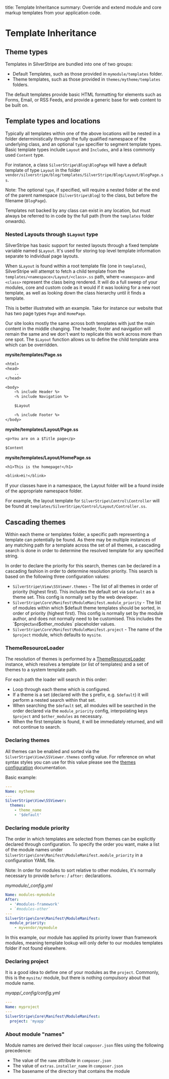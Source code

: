title: Template Inheritance
summary: Override and extend module and core markup templates from your application code.

# Template Inheritance

## Theme types

Templates in SilverStripe are bundled into one of two groups:
 - Default Templates, such as those provided in `mymodule/templates` folder.
 - Theme templates, such as those provided in `themes/mytheme/templates` folders.

The default templates provide basic HTML formatting for elements such as Forms, Email, or RSS Feeds, and provide a
generic base for web content to be built on.

## Template types and locations

Typically all templates within one of the above locations will be nested in a folder deterministically through
the fully qualified namespace of the underlying class, and an optional `type` specifier to segment template types.
Basic template types include `Layout` and `Includes`, and a less commonly used `Content` type.

For instance, a class `SilverStripe\Blog\BlogPage` will have a default template of type `Layout`
in the folder `vendor/silverstripe/blog/templates/SilverStripe/Blog/Layout/BlogPage.ss`.

Note: The optional `type`, if specified, will require a nested folder at the end of the parent namespace
(`SilverStripe\Blog`) to the class, but before the filename (`BlogPage`).

Templates not backed by any class can exist in any location, but must always be referred to in code
by the full path (from the `templates` folder onwards).

### Nested Layouts through `$Layout` type

SilverStripe has basic support for nested layouts through a fixed template variable named `$Layout`. It's used for 
storing top level template information separate to individual page layouts.

When `$Layout` is found within a root template file (one in `templates`), SilverStripe will attempt to fetch a child 
template from the `templates/<namespace>/Layout/<class>.ss` path, where `<namespace>` and `<class>` represent
the class being rendered. It will do a full sweep of your modules, core and custom code as it 
would if it was looking for a new root template, as well as looking down the class hierarchy until
it finds a template.

This is better illustrated with an example. Take for instance our website that has two page types `Page` and `HomePage`.

Our site looks mostly the same across both templates with just the main content in the middle changing. The header, 
footer and navigation will remain the same and we don't want to replicate this work across more than one spot. The 
`$Layout` function allows us to define the child template area which can be overridden.

**mysite/templates/Page.ss**

```ss
<html>
<head>
    ..
</head>

<body>
    <% include Header %>
    <% include Navigation %>

    $Layout

    <% include Footer %>
</body>
```

**mysite/templates/Layout/Page.ss**

```ss
<p>You are on a $Title page</p>

$Content
```

**mysite/templates/Layout/HomePage.ss**

```ss
<h1>This is the homepage!</h1>

<blink>Hi!</blink>
```

If your classes have in a namespace, the Layout folder will be a found inside of the appropriate namespace folder.

For example, the layout template for `SilverStripe\Control\Controller` will be
found at `templates/SilverStripe/Control/Layout/Controller.ss`.

## Cascading themes

Within each theme or templates folder, a specific path representing a template can potentially be found. As
there may be multiple instances of any matching path for a template across the set of all themes, a cascading
search is done in order to determine the resolved template for any specified string.

In order to declare the priority for this search, themes can be declared in a cascading fashion in order
to determine resolution priority. This search is based on the following three configuration values:

 - `SilverStripe\View\SSViewer.themes` - The list of all themes in order of priority (highest first).
   This includes the default set via `$default` as a theme set. This config is normally set by the web
   developer.
 - `SilverStripe\Core\Manifest\ModuleManifest.module_priority` - The list of modules within which $default
   theme templates should be sorted, in order of priority (highest first). This config is normally set by
   the module author, and does not normally need to be customised. This includes the `$project` and
   `$other_modules` placeholder values.
 - `SilverStripe\Core\Manifest\ModuleManifest.project` - The name of the `$project` module, which
   defaults to `mysite`.

### ThemeResourceLoader

The resolution of themes is performed by a [ThemeResourceLoader](api:SilverStripe\View\ThemeResourceLoader) 
instance, which resolves a template (or list of templates) and a set of themes to a system template path.

For each path the loader will search in this order:

 - Loop through each theme which is configured.
 - If a theme is a set (declared with the `$` prefix, e.g. `$default`) it will perform a nested search within 
   that set.
 - When searching the `$default` set, all modules will be searched in the order declared via the `module_priority`
   config, interpolating keys `$project` and `$other_modules` as necessary.
 - When the first template is found, it will be immediately returned, and will not continue to search. 

### Declaring themes

All themes can be enabled and sorted via the `SilverStripe\View\SSViewer.themes` config value. For reference
on what syntax styles you can use for this value please see the [themes configuration](./themes) documentation.

Basic example:

```yaml
---
Name: mytheme
---
SilverStripe\View\SSViewer:
  themes:
    - theme_name
    - '$default'
```

### Declaring module priority

The order in which templates are selected from themes can be explicitly declared
through configuration. To specify the order you want, make a list of the module
names under `SilverStripe\Core\Manifest\ModuleManifest.module_priority` in a
configuration YAML file.

Note: In order for modules to sort relative to other modules, it's normally necessary
to provide `before:` / `after:` declarations.

*mymodule/_config.yml*

```yml
Name: modules-mymodule
After:
  - '#modules-framework'
  - `#modules-other`
---
SilverStripe\Core\Manifest\ModuleManifest:
  module_priority:
    - myvendor/mymodule
```

In this example, our module has applied its priority lower than framework modules, meaning template lookup
will only defer to our modules templates folder if not found elsewhere.

### Declaring project

It is a good idea to define one of your modules as the `project`. Commonly, this is the
`mysite/` module, but there is nothing compulsory about that module name. 

*myapp/_config/config.yml*

```yml
---
Name: myproject
---
SilverStripe\Core\Manifest\ModuleManifest:
  project: 'myapp'
```

### About module "names"

Module names are derived their local `composer.json` files using the following precedence:
* The value of the `name` attribute in `composer.json`
* The value of `extras.installer_name` in `composer.json`
* The basename of the directory that contains the module

